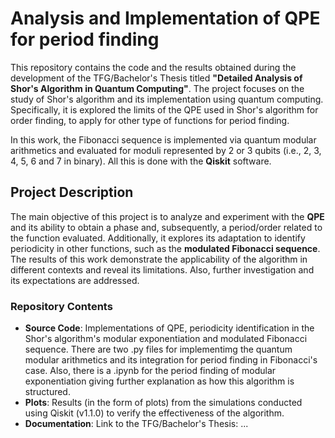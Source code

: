 # Analysis and Implementation of QPE for period finding

This repository contains the code and the results obtained during the development of the TFG/Bachelor's Thesis titled **"Detailed Analysis of Shor's Algorithm in Quantum Computing"**. 
The project focuses on the study of Shor's algorithm and its implementation using quantum computing. Specifically, it is explored the limits of the QPE used in Shor's algorithm for order finding, to apply for other type of functions for period finding. 

In this work, the Fibonacci sequence is implemented via quantum modular arithmetics and evaluated for moduli represented by 2 or 3 qubits (i.e., 2, 3, 4, 5, 6 and 7 in binary). All this is done with the **Qiskit** software.

## Project Description

The main objective of this project is to analyze and experiment with the **QPE** and its ability to obtain a phase and, subsequently, a period/order related to the function evaluated. 
Additionally, it explores its adaptation to identify periodicity in other functions, such as the **modulated Fibonacci sequence**. 
The results of this work demonstrate the applicability of the algorithm in different contexts and reveal its limitations. 
Also, further investigation and its expectations are addressed.

### Repository Contents

- **Source Code**: Implementations of QPE, periodicity identification in the Shor's algorithm's modular exponentiation and modulated Fibonacci sequence. There are two .py files for implementimg the quantum modular arithmetics and its integration for period finding in Fibonacci's case. Also, there is a .ipynb for the period finding of modular exponentiation giving further explanation as how this algorithm is structured.
- **Plots**: Results (in the form of plots) from the simulations conducted using Qiskit (v1.1.0) to verify the effectiveness of the algorithm.
- **Documentation**: Link to the TFG/Bachelor's Thesis: ...
